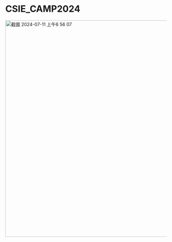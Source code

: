 # CSIE_CAMP2024
<img width="677" alt="截圖 2024-07-11 上午6 56 07" src="https://github.com/SHAN-ZHE-YOU/CSIE_CAMP2024/assets/131641888/1ec32118-a524-4418-b3af-9c0fd0c6912a">
